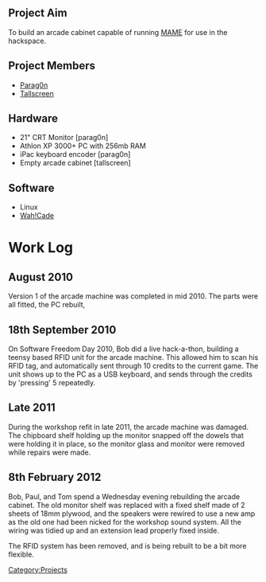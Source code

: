 Project Aim
-----------

To build an arcade cabinet capable of running
[MAME](http://mamedev.org/) for use in the hackspace.

Project Members
---------------

-   [Parag0n](user:parag0n "wikilink")
-   [Tallscreen](user:tallscreen "wikilink")

Hardware
--------

-   21" CRT Monitor \[parag0n\]
-   Athlon XP 3000+ PC with 256mb RAM
-   iPac keyboard encoder \[parag0n\]
-   Empty arcade cabinet \[tallscreen\]

Software
--------

-   Linux
-   [Wah!Cade](http://www.anti-particle.com/wahcade.shtml)

Work Log
========

August 2010
-----------

Version 1 of the arcade machine was completed in mid 2010. The parts
were all fitted, the PC rebuilt,

18th September 2010
-------------------

On Software Freedom Day 2010, Bob did a live hack-a-thon, building a
teensy based RFID unit for the arcade machine. This allowed him to scan
his RFID tag, and automatically sent through 10 credits to the current
game. The unit shows up to the PC as a USB keyboard, and sends through
the credits by 'pressing' 5 repeatedly.

Late 2011
---------

During the workshop refit in late 2011, the arcade machine was damaged.
The chipboard shelf holding up the monitor snapped off the dowels that
were holding it in place, so the monitor glass and monitor were removed
while repairs were made.

8th February 2012
-----------------

Bob, Paul, and Tom spend a Wednesday evening rebuilding the arcade
cabinet. The old monitor shelf was replaced with a fixed shelf made of 2
sheets of 18mm plywood, and the speakers were rewired to use a new amp
as the old one had been nicked for the workshop sound system. All the
wiring was tidied up and an extension lead properly fixed inside.

The RFID system has been removed, and is being rebuilt to be a bit more
flexible.

[Category:Projects](Category:Projects "wikilink")